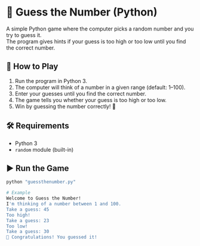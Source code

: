 # 🎲 Guess the Number (Python)

A simple Python game where the computer picks a random number and you try to guess it.  
The program gives hints if your guess is too high or too low until you find the correct number.

## 🚀 How to Play
1. Run the program in Python 3.  
2. The computer will think of a number in a given range (default: 1–100).  
3. Enter your guesses until you find the correct number.  
4. The game tells you whether your guess is too high or too low.  
5. Win by guessing the number correctly! 🎉  

## 🛠️ Requirements
- Python 3  
- `random` module (built-in)  

## ▶️ Run the Game
```bash
python "guessthenumber.py"

# Example
Welcome to Guess the Number!
I'm thinking of a number between 1 and 100.
Take a guess: 45
Too high!
Take a guess: 23
Too low!
Take a guess: 30
🎉 Congratulations! You guessed it!
